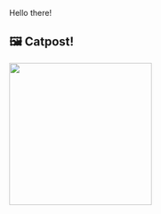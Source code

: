 Hello there!



## 🖼️ Catpost!

<sub>
    <img src="https://cdn2.thecatapi.com/images/8j97RFMAj.jpg" height="256">
</sub>

